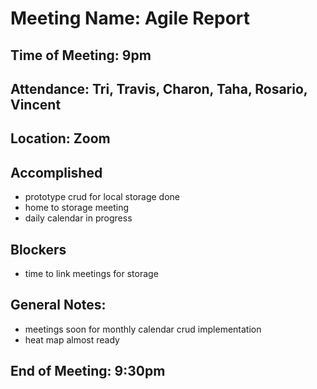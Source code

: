 # Meeting Name: Agile Report

## Time of Meeting: 9pm

## Attendance: Tri, Travis, Charon, Taha, Rosario, Vincent

## Location: Zoom

## Accomplished
 - prototype crud for local storage done
 - home to storage meeting
 - daily calendar in progress

## Blockers
 - time to link meetings for storage


## General Notes:
 - meetings soon for monthly calendar crud implementation
 - heat map almost ready

## End of Meeting: 9:30pm
